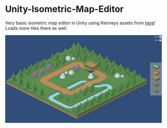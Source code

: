 # Unity-Isometric-Map-Editor
Very basic isometric map editor in Unity using Kenneys assets from [here](http://kenney.nl/assets/tower-defense)! Loads more tiles there as well.

![Screenshot](screenshot.png)

